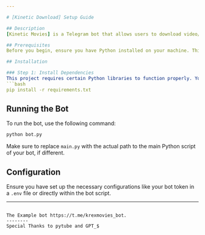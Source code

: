 ```yaml
---

# [Kinetic Download] Setup Guide

## Description
[Kinetic Movies] is a Telegram bot that allows users to download video/audio files and provides direct movie download links. This bot uses the `pytube` library to facilitate downloads from video-sharing websites.

## Prerequisites
Before you begin, ensure you have Python installed on your machine. This bot is tested with Python 3.8+. You can download Python from [python.org](https://www.python.org/downloads/).

## Installation

### Step 1: Install Dependencies
This project requires certain Python libraries to function properly. You can install all required dependencies with the following command:
```bash
pip install -r requirements.txt
```

## Running the Bot

To run the bot, use the following command:
```bash
python bot.py
```

Make sure to replace `main.py` with the actual path to the main Python script of your bot, if different.

## Configuration
Ensure you have set up the necessary configurations like your bot token in a `.env` file or directly within the bot script.

---
```

The Example bot https://t.me/krexmovies_bot. 
--------
Special Thanks to pytube and GPT_$
